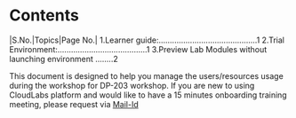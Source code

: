 
# **Contents** 

|S.No.|Topics|Page No.|
1.Learner guide:............................................1
2.Trial Environment:........................................1
3.Preview Lab Modules without launching environment	........2

This document is designed to help you manage the users/resources usage during the workshop for DP-203 workshop. If you are new to using CloudLabs platform and would like to have a 15 minutes onboarding training meeting, please request via [Mail-Id](psm-cloudlabs@spektrasystems.com)
